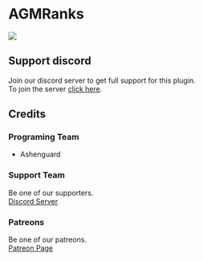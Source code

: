 # AGMRanks
![](https://www.spigotmc.org/attachments/agmranks-png.492447/)
## Support discord
Join our discord server to get full support for this plugin.  
To join the server [click here](https://agmdev.xyz/discord).
## Credits
### Programing Team
* Ashenguard

### Support Team
Be one of our supporters.  
[Discord Server](https://agmdev.xyz/discord)

### Patreons
Be one of our patreons.  
[Patreon Page](https://www.patreon.com/AGMDevelopment)
